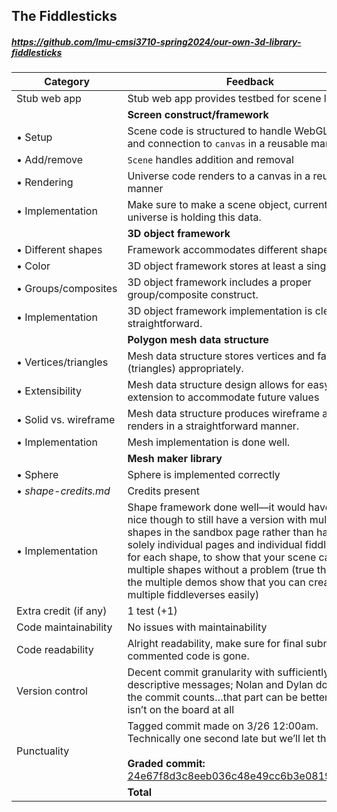 

## The Fiddlesticks

##### https://github.com/lmu-cmsi3710-spring2024/our-own-3d-library-fiddlesticks

| Category | Feedback | Points |
| --- | --- | ---: |
| Stub web app | Stub web app provides testbed for scene library | 5/5 |
| | **Screen construct/framework** | |
| • Setup | Scene code is structured to handle WebGL setup and connection to `canvas` in a reusable manner | 4/4 |
| • Add/remove | `Scene` handles addition and removal | 4/4 |
| • Rendering | Universe code renders to a canvas in a reusable manner | 4/4 |
| • Implementation | Make sure to make a scene object, currently your universe is holding this data.  | 3/3 |
| | **3D object framework** | |
| • Different shapes | Framework accommodates different shapes | 2/2 |
| • Color | 3D object framework stores at least a single color | 2/2 |
| • Groups/composites | 3D object framework includes a proper group/composite construct. | 8/8 |
| • Implementation | 3D object framework implementation is clear and straightforward. | 3/3 |
| | **Polygon mesh data structure** | |
| • Vertices/triangles | Mesh data structure stores vertices and faces (triangles) appropriately.  | 10/10 |
| • Extensibility | Mesh data structure design allows for easy extension to accommodate future values | 5/5 |
| • Solid vs. wireframe | Mesh data structure produces wireframe and solid renders in a straightforward manner. | 5/5 |
| • Implementation | Mesh implementation is done well. | 5/5 |
| | **Mesh maker library** | |
| • Sphere | Sphere is implemented correctly | 20/20 |
| • _shape-credits.md_ | Credits present |  |
| • Implementation | Shape framework done well—it would have been nice though to still have a version with multiple shapes in the sandbox page rather than having solely individual pages and individual fiddleverses for each shape, to show that your scene can hold multiple shapes without a problem (true though that the multiple demos show that you can create multiple fiddleverses easily) | 10/10 |
| Extra credit (if any) | 1 test (+1) | 1 |
| Code maintainability | No issues with maintainability |  |
| Code readability | Alright readability, make sure for final submission all commented code is gone. |  |
| Version control | Decent commit granularity with sufficiently descriptive messages; Nolan and Dylan dominate the commit counts…that part can be better. Allen isn’t on the board at all |  |
| Punctuality | Tagged commit made on 3/26 12:00am. Technically one second late but we’ll let that go 😄<br /><br /> **Graded commit:** [24e67f8d3c8eeb036c48e49cc6b3e08193f7428e](https://github.com/lmu-cmsi3710-spring2024/our-own-3d-library-fiddlesticks/commit/24e67f8d3c8eeb036c48e49cc6b3e08193f7428e) |  |
| | **Total** | **91/90** |
